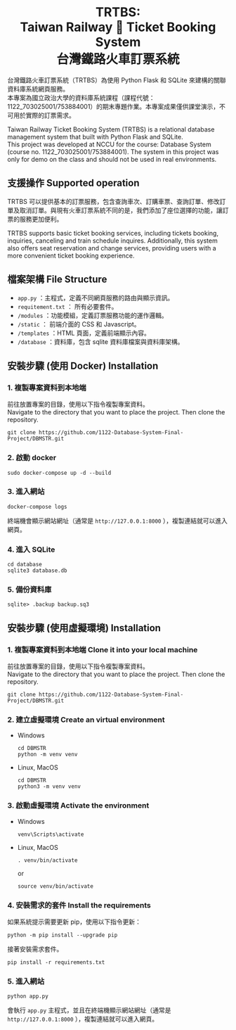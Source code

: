 <h1 align="center">TRTBS:<br>Taiwan Railway 🚃 Ticket Booking System<br>台灣鐵路火車訂票系統</h1>

台灣鐵路火車訂票系統（TRTBS）為使用 Python Flask 和 SQLite 來建構的關聯資料庫系統網頁服務。<br>本專案為國立政治大學的資料庫系統課程（課程代號：1122_703025001/753884001）的期末專題作業。本專案成果僅供課堂演示，不可用於實際的訂票需求。

Taiwan Railway Ticket Booking System (TRTBS) is a relational database management system that built with Python Flask and SQLite.<br>
This project was developed at NCCU for the course: Database System (course no. 1122_703025001/753884001). The system in this project was only for demo on the class and should not be used in real environments.


## 支援操作 Supported operation

TRTBS 可以提供基本的訂票服務，包含查詢車次、訂購車票、查詢訂單、修改訂單及取消訂單。與現有火車訂票系統不同的是，我們添加了座位選擇的功能，讓訂票的服務更加便利。

TRTBS supports basic ticket booking services, including tickets booking, inquiries, canceling and train schedule inquires. Additionally, this system also offers seat reservation and change services, providing users with a more convenient ticket booking experience.

## 檔案架構 File Structure

- `app.py` ：主程式，定義不同網頁服務的路由與顯示資訊。
- `requitement.txt` ： 所有必要套件。
- `/modules` ：功能模組，定義訂票服務功能的運作邏輯。
- `/static` ： 前端介面的 CSS 和 Javascript。
- `/templates` ：HTML 頁面，定義前端顯示內容。
- `/database` ：資料庫，包含 sqlite 資料庫檔案與資料庫架構。

## 安裝步驟 (使用 Docker) Installation

### 1. 複製專案資料到本地端

前往放置專案的目錄，使用以下指令複製專案資料。<br>Navigate to the directory that you want to place the project. Then clone the repository. 

```
git clone https://github.com/1122-Database-System-Final-Project/DBMSTR.git
```

### 2. 啟動 docker

```
sudo docker-compose up -d --build
```

### 3. 進入網站

```
docker-compose logs
```
終端機會顯示網站網址（通常是 `http://127.0.0.1:8000` ），複製連結就可以進入網頁。

### 4. 進入 SQLite

```
cd database
sqlite3 database.db
```

### 5. 備份資料庫

```
sqlite> .backup backup.sq3
```

## 安裝步驟 (使用虛擬環境) Installation

### 1. 複製專案資料到本地端 Clone it into your local machine

前往放置專案的目錄，使用以下指令複製專案資料。<br>Navigate to the directory that you want to place the project. Then clone the repository. 

```
git clone https://github.com/1122-Database-System-Final-Project/DBMSTR.git
```

### 2. 建立虛擬環境 Create an virtual environment

- Windows

    ```
    cd DBMSTR
    python -m venv venv
    ```
- Linux, MacOS

    ```
    cd DBMSTR
    python3 -m venv venv
    ```

### 3. 啟動虛擬環境 Activate the environment
- Windows

    ```
    venv\Scripts\activate
    ```

- Linux, MacOS
    ```
    . venv/bin/activate
    ```
    or
    ```
    source venv/bin/activate
    ```

### 4. 安裝需求的套件 Install the requirements
如果系統提示需要更新 pip，使用以下指令更新：
```
python -m pip install --upgrade pip
```
接著安裝需求套件。
```
pip install -r requirements.txt
```
### 5. 進入網站 
```
python app.py
```
會執行 `app.py` 主程式，並且在終端機顯示網站網址（通常是 `http://127.0.0.1:8000` ），複製連結就可以進入網頁。
